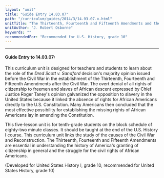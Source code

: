 ```yaml
---
layout: "unit"
title: "Guide Entry 14.03.07"
path: "/curriculum/guides/2014/3/14.03.07.x.html"
unitTitle: "The Thirteenth, Fourteenth and Fifteenth Amendments and the Dred Scott Decision: An Unlikely Stop on the Way to Citizenship"
unitAuthor: "J. Robert Osborne"
keywords: ""
recommendedFor: "Recommended for U.S. History, grade 10"
---
```

<body>
<hr/>
<h4>
Guide Entry to 14.03.07:
</h4>
<p>
This curriculum unit is designed for teachers and students to learn about the role of the
<i>
Dred Scott v. Sandford
</i>
decision's majority opinion issued before the Civil War in the establishment of the Thirteenth, Fourteenth and Fifteenth Amendments after the Civil War. The overt denial of all rights of citizenship to freemen and slaves of African descent expressed by Chief Justice Roger Taney's opinion galvanized the opposition to slavery in the United States because it linked the absence of rights for African Americans directly to the U.S. Constitution. Many Americans then concluded that the most effective possibility for establishing the missing rights of African Americans lay in amending the Constitution.
</p>
<p>
This five-lesson unit is for tenth-grade students on the block schedule of eighty-two minute classes. It should be taught at the end of the U.S. History I course. This curriculum unit links the study of the causes of the Civil War and Reconstruction. The Thirteenth, Fourteenth and Fifteenth Amendments are essential in understanding the history of America's granting of citizenship in general and the struggle for the civil rights of African Americans.
</p>
<p>
(Developed for United States History I, grade 10; recommended for United States History, grade 10)
</p>
<p>
<b>
</b>
</p>
</body>